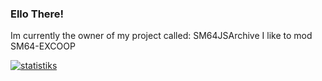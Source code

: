 ### Ello There!

Im currently the owner of my project called: SM64JSArchive
I like to mod SM64-EXCOOP

[![statistiks](https://github-readme-stats.vercel.app/api?username=GManTheMarioGuy&theme=synthwave&show_icons=true)](https://github.com/anuraghazra/github-readme-stats)
